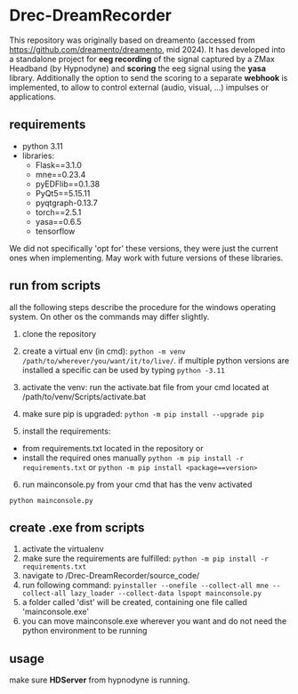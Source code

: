 # Drec-DreamRecorder

This repository was originally based on dreamento (accessed from https://github.com/dreamento/dreamento, mid 2024). 
It has developed into a standalone project for **eeg recording** of the signal captured by a ZMax Headband (by Hypnodyne) and **scoring** the eeg signal using the **yasa** library. Additionally the option to send the scoring to a separate **webhook** is implemented, to allow to control external (audio, visual, ...) impulses or applications.

## requirements
- python 3.11
- libraries:
  - Flask==3.1.0
  - mne==0.23.4
  - pyEDFlib==0.1.38
  - PyQt5==5.15.11
  - pyqtgraph-0.13.7
  - torch==2.5.1
  - yasa==0.6.5
  - tensorflow

 We did not specifically 'opt for' these versions, they were just the current ones when implementing. May work with future versions of these libraries.

## run from scripts
all the following steps describe the procedure for the windows operating system. On other os the commands may differ slightly.

1. clone the repository

2. create a virtual env (in cmd):
```python -m venv /path/to/wherever/you/want/it/to/live/```.
if multiple python versions are installed a specific can be used by typing
```python -3.11```

4. activate the venv:
run the activate.bat file from your cmd located at /path/to/venv/Scripts/activate.bat
  
5. make sure pip is upgraded:
```python -m pip install --upgrade pip```
6. install the requirements:
- from requirements.txt located in the repository or
- install the required ones manually 
```python -m pip install -r requirements.txt```
or
```python -m pip install <package==version>```
6. run mainconsole.py from your cmd that has the venv activated
```
python mainconsole.py
```

## create .exe from scripts
1. activate the virtualenv
2. make sure the requirements are fulfilled: ```python -m pip install -r requirements.txt```
4. navigate to /Drec-DreamRecorder/source_code/
5. run following command:
```pyinstaller --onefile --collect-all mne --collect-all lazy_loader --collect-data lspopt mainconsole.py```
6. a folder called 'dist' will be created, containing one file called 'mainconsole.exe'
7. you can move mainconsole.exe wherever you want and do not need the python environment to be running

## usage
make sure **HDServer** from hypnodyne is running. 

